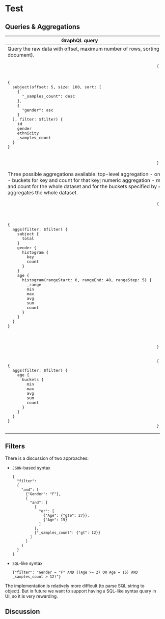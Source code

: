 # Test

## Queries & Aggregations
<table>
<thead>
<tr>
<th>GraphQL query</th><th>Response</th>
</tr>
</thead>
<tbody>
<tr>
<td colspan="2">Query the raw data with offset, maximum number of rows, sorting and filters (see the end of the document).</td>
</tr>
<tr>
<td>
<pre>
{
  subject(offset: 5, size: 100, sort: [
    {
      "_samples_count": desc
    },
    {
      "gender": asc
    }
  ], filter: $filter) {
    id
    gender
    ethnicity
    _samples_count
  }
}
</pre>
</td>
<td>
<pre>
{
  "subject": [
    {
      "id": "1",
      "gender": "F",
      "ethnicity": "",
      "_samples_count": 0
    },
    {
      "id": "2",
      "gender": "M",
      "ethnicity": "",
      "_samples_count": 0
    },
    {
      "id": "3",
      "gender": "F",
      "ethnicity": "",
      "_samples_count": 0
    }
  ]
}
</pre>
</td>
</tr>
<tr>
<td colspan="2">Three possible aggregations available: top-level aggregation - only total number; text aggregation - buckets for key and count for that key; numeric aggregation - minimum, maximum, average, sum and count for the whole dataset and for the buckets specified by <code>rangestep</code>. Without <code>rangestep</code> it aggregates the whole dataset.</td>
</tr>
<tr>
<td>
<pre>
{
  aggs(filter: $filter) {
    subject {
      total
    }
    gender {
      histogram {
        key
        count
      }
    }
    age {
      histogram(rangeStart: 0, rangeEnd: 40, rangeStep: 5) {
        _range
        min
        max
        avg
        sum
        count
      }
    }
  }
}
</pre>
</td>
<td>
<pre>
{
    "aggs": {
        "subject": {
            "total": 3
        },
        "gender": {
          "histogram": [
            {
              "key": "F",
              "count": 10
            },
            {
              "key": "M",
              "count": 10
            }
          ]
        },
        "age": {
            "histogram": [
              {
                "_range": [0, 5],
                "min": 2
              },
              {
                "_range": [5, 10],
                "min": 3
              },
              ...
            ]
        }
    }
}
</pre>
</td>
</tr>
<tr>
<td>
<pre>
{
  aggs(filter: $filter) {
    age {
      buckets {
        min
        max
        avg
        sum
        count
      }
    }
  }
}
</pre>
</td>
<td>
<pre>
{
    "aggs": {
        "age": {
            "buckets": [
              {
                "min": 2,
                "max": 10,
                "avg": 24.4,
                "sum": 25,
                "count": 3
              }
            ]
        }
    }
}
</pre>
</td>
</tr>
</tbody>
</table>

## Filters

There is a discussion of two approaches:

* `JSON`-based syntax
  ```
  {
    "filter": 
    {
      "and": [
        {"Gender": "F"},
        {
          "and": [
            {
              "or": [
                {"Age": {"gte": 27}},
                {"Age": 15}
              ]
            },
            {"_samples_count": {"gt": 12}}
          ]
        }
      ]
    }
  }
  ```

* `SQL`-like syntax
  ```
  {"filter": "Gender = "F" AND ((Age >= 27 OR Age = 15) AND _samples_count > 12)"}
  ```
The implementation is relatively more difficult (to parse SQL string to object). But in future we want to support having a SQL-like syntax query in UI, so it is very rewarding.


## Discussion
